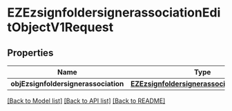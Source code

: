# EZEzsignfoldersignerassociationEditObjectV1Request

## Properties
Name | Type | Description | Notes
------------ | ------------- | ------------- | -------------
**objEzsignfoldersignerassociation** | [**EZEzsignfoldersignerassociationRequest***](EZEzsignfoldersignerassociationRequest.md) |  | [optional] 

[[Back to Model list]](../README.md#documentation-for-models) [[Back to API list]](../README.md#documentation-for-api-endpoints) [[Back to README]](../README.md)


